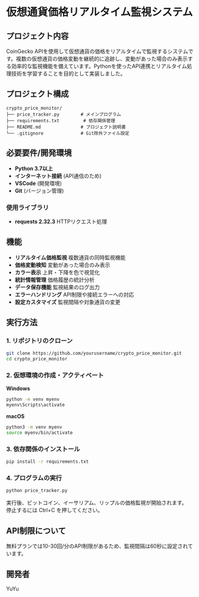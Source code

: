 # 仮想通貨価格リアルタイム監視システム

## プロジェクト内容
CoinGecko APIを使用して仮想通貨の価格をリアルタイムで監視するシステムです。複数の仮想通貨の価格変動を継続的に追跡し、変動があった場合のみ表示する効率的な監視機能を備えています。Pythonを使ったAPI連携とリアルタイム処理技術を学習することを目的として実装しました。

## プロジェクト構成
```
crypto_price_monitor/
├── price_tracker.py        # メインプログラム
├── requirements.txt         # 依存関係管理
├── README.md               # プロジェクト説明書
└── .gitignore              # Git除外ファイル設定
```

## 必要要件/開発環境
- **Python 3.7以上**
- **インターネット接続** (API通信のため)
- **VSCode** (開発環境)
- **Git** (バージョン管理)

### 使用ライブラリ
- **requests 2.32.3** HTTPリクエスト処理

## 機能
- **リアルタイム価格監視** 複数通貨の同時監視機能
- **価格変動検知** 変動があった場合のみ表示
- **カラー表示** 上昇・下降を色で視覚化
- **統計情報管理** 価格履歴の統計分析
- **データ保存機能** 監視結果のログ出力
- **エラーハンドリング** API制限や接続エラーへの対応
- **設定カスタマイズ** 監視間隔や対象通貨の変更

## 実行方法

### 1. リポジトリのクローン
```bash
git clone https://github.com/yourusername/crypto_price_monitor.git
cd crypto_price_monitor
```

### 2. 仮想環境の作成・アクティベート
**Windows**
```bash
python -m venv myenv
myenv\Scripts\activate
```

**macOS**
```bash
python3 -m venv myenv
source myenv/bin/activate
```

### 3. 依存関係のインストール
```bash
pip install -r requirements.txt
```

### 4. プログラムの実行
```bash
python price_tracker.py
```

実行後、ビットコイン、イーサリアム、リップルの価格監視が開始されます。
停止するには Ctrl+C を押してください。

## API制限について
無料プランでは10-30回/分のAPI制限があるため、監視間隔は60秒に設定されています。

## 開発者
YuYu 
